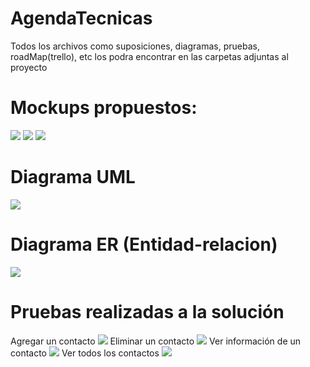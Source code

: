 # AgendaTecnicas
Todos los archivos como suposiciones, diagramas, pruebas, roadMap(trello), etc los podra encontrar en las carpetas adjuntas al proyecto
# Mockups propuestos:
![](https://github.com/brayang264/AgendaTecnicas/blob/main/Mockups/1.jpeg)
![](https://github.com/brayang264/AgendaTecnicas/blob/main/Mockups/2.jpeg)
![](https://github.com/brayang264/AgendaTecnicas/blob/main/Mockups/3.jpeg)
# Diagrama UML
![](https://github.com/brayang264/AgendaTecnicas/blob/main/Pruebas%20y%20Diagrama%20Clases/DiagramaClases.jpeg)
# Diagrama ER (Entidad-relacion)
![](https://github.com/brayang264/AgendaTecnicas/blob/main/BaseDeDatos/DiagramaBaseDeDatos.jpeg)
# Pruebas realizadas a la solución
Agregar un contacto
![](https://github.com/brayang264/AgendaTecnicas/blob/main/Pruebas%20y%20Diagrama%20Clases/PruebaAgregar.png)
Eliminar un contacto
![](https://github.com/brayang264/AgendaTecnicas/blob/main/Pruebas%20y%20Diagrama%20Clases/PruebaEliminar.png)
Ver información de un contacto
![](https://github.com/brayang264/AgendaTecnicas/blob/main/Pruebas%20y%20Diagrama%20Clases/PruebaVerContacto.png)
Ver todos los contactos
![](https://github.com/brayang264/AgendaTecnicas/blob/main/Pruebas%20y%20Diagrama%20Clases/PruebaVerLista.png)
